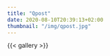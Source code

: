 ```yaml
---
title: "Qpost"
date: 2020-08-10T20:39:13+02:00
thumbnail: "/img/qpost.jpg"
---
```


{{< gallery >}}
